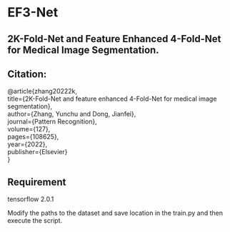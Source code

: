 # EF3-Net

## 2K-Fold-Net and Feature Enhanced 4-Fold-Net for Medical Image Segmentation.    

## Citation:  
@article{zhang20222k,  
  title={2K-Fold-Net and feature enhanced 4-Fold-Net for medical image segmentation},  
  author={Zhang, Yunchu and Dong, Jianfei},  
  journal={Pattern Recognition},  
  volume={127},  
  pages={108625},  
  year={2022},  
  publisher={Elsevier}  
} 

## Requirement
tensorflow 2.0.1  

Modify the paths to the dataset and save location in the train.py and then execute the script.
